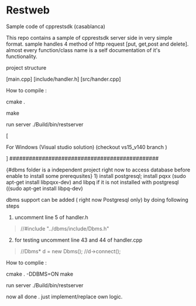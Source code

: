 # Restweb
Sample code of cpprestsdk (casablanca)


This repo contains a sample of cpprestsdk server side in very simple format.
sample handles 4 method of http request [put, get,post and delete].
almost every function/class name is a self documentation  of it's functionality.

project structure 

[main.cpp]
[include/handler.h]
[src/hander.cpp]


How to compile :

cmake .

make

run server 
./Build/bin/restserver


[

For Windows (Visual studio solution) (checkout vs15_v140 branch )

]
##############################################

{#dbms folder is a independent project right now to access database before enable to install some prerequsites}
1)
 install postgresql;
 install pqxx  (sudo apt-get install libpqxx-dev)
 and libpq  if it is not installed with postgresql  ((sudo apt-get install libpq-dev)
 
dbms support can be added ( right now  Postgresql only) by doing following steps 
1) uncomment  line 5 of handler.h 

>//#include "../dbms/include/Dbms.h"

2) for testing uncomment line 43 and 44 of handler.cpp
>	//Dbms* d  = new Dbms();
>   //d->connect();
 
How to complie :

cmake . -DDBMS=ON
make

run server 
./Build/bin/restserver
 
now all done . just implement/replace own logic.